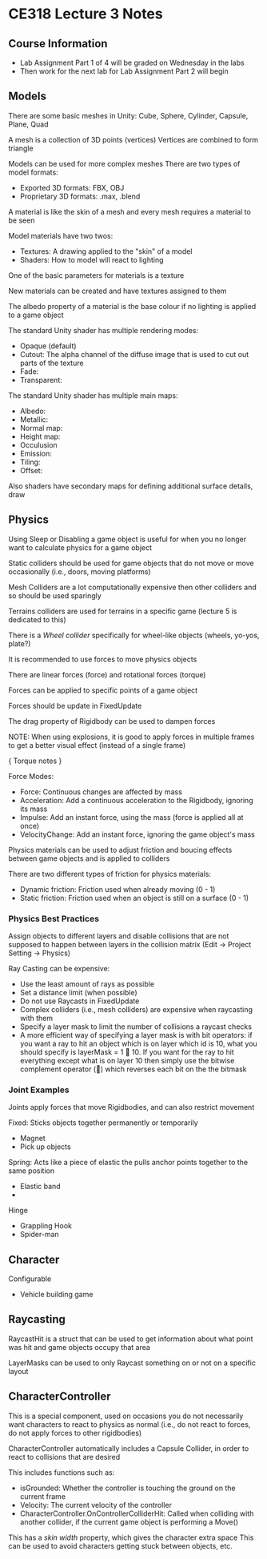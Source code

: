 # CE318 Lecture 3 Notes

## Course Information

- Lab Assignment Part 1 of 4 will be graded on Wednesday in the labs
- Then work for the next lab for Lab Assignment Part 2 will begin



## Models

There are some basic meshes in Unity: Cube, Sphere, Cylinder, Capsule, Plane,
Quad

A mesh is a collection of 3D points (vertices)
Vertices are combined to form triangle

Models can be used for more complex meshes
There are two types of model formats:
- Exported 3D formats: FBX, OBJ
- Proprietary 3D formats: .max, .blend

A material is like the skin of a mesh and every mesh requires a material to be
seen

Model materials have two twos:
- Textures: A drawing applied to the "skin" of a model
- Shaders: How to model will react to lighting

One of the basic parameters for materials is a texture

New materials can be created and have textures assigned to them

The albedo property of a material is the base colour if no lighting is applied
to a game object

The standard Unity shader has multiple rendering modes:
- Opaque (default)
- Cutout: The alpha channel of the diffuse image that is used to cut out parts
of the texture
- Fade: 
- Transparent: 

The standard Unity shader has multiple main maps:
- Albedo: 
- Metallic:
- Normal map: 
- Height map: 
- Occulusion
- Emission: 
- Tiling: 
- Offset: 

Also shaders have secondary maps for defining additional surface details, draw

## Physics

Using Sleep or Disabling a game object is useful for when you no longer want to
calculate physics for a game object

Static colliders should be used for game objects that do not move or move
occasionally (i.e., doors, moving platforms)

Mesh Colliders are a lot computationally expensive then other colliders and so
should be used sparingly

Terrains colliders are used for terrains in a specific game (lecture 5 is
dedicated to this)

There is a _Wheel collider_ specifically for wheel-like objects (wheels, yo-yos,
plate?)

It is recommended to use forces to move physics objects

There are linear forces (force) and rotational forces (torque)

Forces can be applied to specific points of a game object

Forces should be update in FixedUpdate

The drag property of Rigidbody can be used to dampen forces

NOTE: When using explosions, it is good to apply forces in multiple frames to get
a better visual effect (instead of a single frame)

{ Torque notes }

Force Modes:
- Force: Continuous changes are affected by mass
- Acceleration: Add a continuous acceleration to the Rigidbody, ignoring its
mass
- Impulse: Add an instant force, using the mass (force is applied all at once) 
- VelocityChange: Add an instant force, ignoring the game object's mass

Physics materials can be used to adjust friction and boucing effects between
game objects and is applied to colliders

There are two different types of friction for physics materials:
- Dynamic friction: Friction used when already moving (0 - 1)  
- Static friction: Friction used when an object is still on a surface (0 - 1)

### Physics Best Practices

Assign objects to different layers and disable collisions that are not supposed
to happen between layers in the collision matrix (Edit -> Project Setting -> 
Physics)

Ray Casting can be expensive:
- Use the least amount of rays as possible
- Set a distance limit (when possible)
- Do not use Raycasts in FixedUpdate
- Complex colliders (i.e., mesh colliders) are expensive when raycasting with
them
- Specify a layer mask to limit the number of collisions a raycast checks
- A more efficient way of specifying a layer mask is with bit operators:
  if you want a ray to hit an object which is on layer which id is 10,
  what you should specify is layerMask = 1  10. If you want for
  the ray to hit everything except what is on layer 10 then simply use
  the bitwise complement operator (∼) which reverses each bit on the
  the bitmask 

### Joint Examples

Joints apply forces that move Rigidbodies, and can also restrict movement

Fixed: Sticks objects together permanently or temporarily
- Magnet
- Pick up objects


Spring: Acts like a piece of elastic the pulls anchor points together to the
same position
- Elastic band
- 

Hinge
- Grappling Hook
- Spider-man

Character
- 

Configurable
- Vehicle building game


## Raycasting

RaycastHit is a struct that can be used to get information about what point was
hit and game objects occupy that area

LayerMasks can be used to only Raycast something on or not on a specific layout

## CharacterController

This is a special component, used on occasions you do not necessarily want
characters to react to physics as normal (i.e., do not react to forces, do not
apply forces to other rigidbodies)

CharacterController automatically includes a Capsule Collider, in order to
react to collisions that are desired

This includes functions such as:
- isGrounded: Whether the controller is touching the ground on the current frame
- Velocity: The current velocity of the controller
- CharacterController.OnControllerColliderHit: Called when colliding with
another collider, if the current game object is performing a Move()

This has a _skin width_ property, which gives the character extra space
This can be used to avoid characters getting stuck between objects, etc.